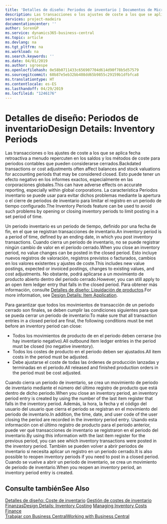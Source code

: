 ```yaml
---
title: 'Detalles de diseño: Periodos de inventario | Documentos de Microsoft'
description: Las transacciones o los ajustes de coste a los que se aplica fecha retroactiva a menudo repercuten en los saldos y los métodos de coste para periodos contables que pueden considerarse cerrados. Esto puede tener un efecto negativo en los informes exactos, especialmente en las corporaciones globales. La característica Periodos inventario se puede usar para evitar dichos problemas mediante la apertura o el cierre de periodos de inventario para limitar el registro en un periodo de tiempo configurado.
services: project-madeira
documentationcenter: ''
author: SorenGP
ms.service: dynamics365-business-central
ms.topic: article
ms.devlang: na
ms.tgt_pltfrm: na
ms.workload: na
ms.search.keywords: ''
ms.date: 04/01/2019
ms.author: sgroespe
ms.openlocfilehash: 0e58b0711433c656907704d614d90f78b5d57579
ms.sourcegitcommit: 60b87e5eb32bb408dd65b9855c29159b1dfbfca8
ms.translationtype: HT
ms.contentlocale: es-ES
ms.lasthandoff: 04/29/2019
ms.locfileid: "1246176"
---
```

# <a name="design-details-inventory-periods"></a><span data-ttu-id="e093c-105">Detalles de diseño: Periodos de inventario</span><span class="sxs-lookup"><span data-stu-id="e093c-105">Design Details: Inventory Periods</span></span>
<span data-ttu-id="e093c-106">Las transacciones o los ajustes de coste a los que se aplica fecha retroactiva a menudo repercuten en los saldos y los métodos de coste para periodos contables que pueden considerarse cerrados.</span><span class="sxs-lookup"><span data-stu-id="e093c-106">Backdated transactions or cost adjustments often affect balances and stock valuations for accounting periods that may be considered closed.</span></span> <span data-ttu-id="e093c-107">Esto puede tener un efecto negativo en los informes exactos, especialmente en las corporaciones globales.</span><span class="sxs-lookup"><span data-stu-id="e093c-107">This can have adverse effects on accurate reporting, especially within global corporations.</span></span> <span data-ttu-id="e093c-108">La característica Periodos inventario se puede usar para evitar dichos problemas mediante la apertura o el cierre de periodos de inventario para limitar el registro en un periodo de tiempo configurado.</span><span class="sxs-lookup"><span data-stu-id="e093c-108">The Inventory Periods feature can be used to avoid such problems by opening or closing inventory periods to limit posting in a set period of time.</span></span>  

 <span data-ttu-id="e093c-109">Un periodo inventario es un periodo de tiempo, definido por una fecha de fin, en el que se registran transacciones de inventario.</span><span class="sxs-lookup"><span data-stu-id="e093c-109">An inventory period is a period of time, defined by an ending date, in which you post inventory transactions.</span></span> <span data-ttu-id="e093c-110">Cuando cierra un periodo de inventario, no se puede registrar ningún cambio de valor en el periodo cerrado.</span><span class="sxs-lookup"><span data-stu-id="e093c-110">When you close an inventory period, no value changes can be posted in the closed period.</span></span> <span data-ttu-id="e093c-111">Esto incluye nuevos registros de valoración, registros previstos o facturados, cambios en los valores existentes y ajustes de coste.</span><span class="sxs-lookup"><span data-stu-id="e093c-111">This includes new value postings, expected or invoiced postings, changes to existing values, and cost adjustments.</span></span> <span data-ttu-id="e093c-112">No obstante, podrá aplicarse a un movimiento de producto abierto dentro del periodo cerrado.</span><span class="sxs-lookup"><span data-stu-id="e093c-112">However, you can still apply to an open item ledger entry that falls in the closed period.</span></span> <span data-ttu-id="e093c-113">Para obtener más información, consulte [Detalles de diseño: Liquidación de productos](design-details-item-application.md).</span><span class="sxs-lookup"><span data-stu-id="e093c-113">For more information, see [Design Details: Item Application](design-details-item-application.md).</span></span>  

 <span data-ttu-id="e093c-114">Para garantizar que todos los movimientos de transacción de un periodo cerrado son finales, se deben cumplir las condiciones siguientes para que se pueda cerrar un periodo de inventario:</span><span class="sxs-lookup"><span data-stu-id="e093c-114">To make sure that all transaction entries in a closed period are final, the following conditions must be met before an inventory period can close:</span></span>  

-   <span data-ttu-id="e093c-115">Todos los movimientos de producto de en el periodo deben cerrarse (no hay inventario negativo).</span><span class="sxs-lookup"><span data-stu-id="e093c-115">All outbound item ledger entries in the period must be closed (no negative inventory).</span></span>  
-   <span data-ttu-id="e093c-116">Todos los costes de producto en el periodo deben ser ajustados.</span><span class="sxs-lookup"><span data-stu-id="e093c-116">All item costs in the period must be adjusted.</span></span>  
-   <span data-ttu-id="e093c-117">Debe ajustarse el coste de todas las órdenes de producción lanzadas y terminadas en el periodo.</span><span class="sxs-lookup"><span data-stu-id="e093c-117">All released and finished production orders in the period must be cost adjusted.</span></span>  

 <span data-ttu-id="e093c-118">Cuando cierra un periodo de inventario, se crea un movimiento de periodo de inventario mediante el número del último registro de producto que está dentro de dicho periodo.</span><span class="sxs-lookup"><span data-stu-id="e093c-118">When you close an inventory period, an inventory period entry is created by using the number of the last item register that falls in the inventory period.</span></span> <span data-ttu-id="e093c-119">Además, la hora, la fecha y el código del usuario del usuario que cierra el periodo se registran en el movimiento del periodo de inventario.</span><span class="sxs-lookup"><span data-stu-id="e093c-119">In addition, the time, date, and user code of the user closing the period are recorded in the inventory period entry.</span></span> <span data-ttu-id="e093c-120">Usando esta información con el último registro de producto para el periodo anterior, puede ver qué transacciones de inventario se registraron en el periodo del inventario.</span><span class="sxs-lookup"><span data-stu-id="e093c-120">By using this information with the last item register for the previous period, you can see which inventory transactions were posted in the inventory period.</span></span> <span data-ttu-id="e093c-121">También se pueden volver a abrir periodos de inventario si necesita aplicar un registro en un periodo cerrado.</span><span class="sxs-lookup"><span data-stu-id="e093c-121">It is also possible to reopen inventory periods if you need to post in a closed period.</span></span> <span data-ttu-id="e093c-122">Cuando se vuelve a abrir un periodo de inventario, se crea un movimiento de periodo de inventario.</span><span class="sxs-lookup"><span data-stu-id="e093c-122">When you reopen an inventory period, an inventory period entry is created.</span></span>  

## <a name="see-also"></a><span data-ttu-id="e093c-123">Consulte también</span><span class="sxs-lookup"><span data-stu-id="e093c-123">See Also</span></span>  
 <span data-ttu-id="e093c-124">[Detalles de diseño: Coste de inventario](design-details-inventory-costing.md) [Gestión de costes de inventario](finance-manage-inventory-costs.md) [Finanzas](finance.md)</span><span class="sxs-lookup"><span data-stu-id="e093c-124">[Design Details: Inventory Costing](design-details-inventory-costing.md) [Managing Inventory Costs](finance-manage-inventory-costs.md) [Finance](finance.md)</span></span>  
 [<span data-ttu-id="e093c-125">Trabajar con Business Central</span><span class="sxs-lookup"><span data-stu-id="e093c-125">Working with Business Central</span></span>](ui-work-product.md)
